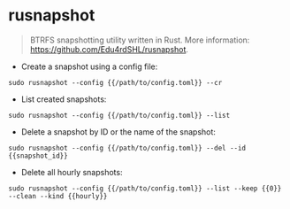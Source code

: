 # rusnapshot

> BTRFS snapshotting utility written in Rust.
> More information: <https://github.com/Edu4rdSHL/rusnapshot>.

- Create a snapshot using a config file:

`sudo rusnapshot --config {{/path/to/config.toml}} --cr`

- List created snapshots:

`sudo rusnapshot --config {{/path/to/config.toml}} --list`

- Delete a snapshot by ID or the name of the snapshot:

`sudo rusnapshot --config {{/path/to/config.toml}} --del --id {{snapshot_id}}`

- Delete all hourly snapshots:

`sudo rusnapshot --config {{/path/to/config.toml}} --list --keep {{0}} --clean --kind {{hourly}}`
